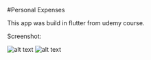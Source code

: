 #Personal Expenses

This app was build in flutter from udemy course.

Screenshot:

![alt text](https://https://github.com/sekne18/PersonalExpenses/tree/master/assets/images/screenshot1.png?raw=true)
![alt text](https://https://github.com/sekne18/PersonalExpenses/tree/master/assets/images/screenshot2.png?raw=true)
